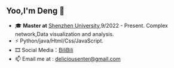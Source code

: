 ## Yoo,I'm Deng 👋

<!--
**deliciousteas/deliciousteas** is a ✨ _special_ ✨ repository because its `README.md` (this file) appears on your GitHub profile.

Here are some ideas to get you started:

- 🔭 I’m currently working on ...
- 🌱 I’m currently learning ...
- 👯 I’m looking to collaborate on ...
- 🤔 I’m looking for help with ...
- 💬 Ask me about ...
- 📫 How to reach me: ...
- 😄 Pronouns: ...
- ⚡ Fun fact: ...
https://api.spencerwoo.com/substats/?source=bilibili&queryKey=396433632
https://api.swo.moe/stats/bilibili/396433632
-->

* 🎓 **Master at** [Shenzhen University](https://www.szu.edu.cn/),9/2022 - Present. Complex network,Data visualization and analysis.
* ⚡ Python/java/Html/Css/JavaScript.
* 🎞️ Social Media：[BiliBili](https://space.bilibili.com/396433632)
* 📫 Email me at : deliciousenter@gmail.com
